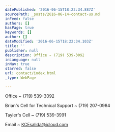 ```yaml
---
datePublished: '2016-06-15T18:22:34.887Z'
sourcePath: _posts/2016-06-14-contact-us.md
inFeed: false
authors: []
hasPage: true
keywords: []
author: []
dateModified: '2016-06-15T18:22:34.103Z'
title: ''
publisher: null
description: Office ~ (719) 539-3092
inLanguage: null
inNav: true
starred: false
url: contact/index.html
_type: WebPage

---
```

Office ~ (719) 539-3092

Brian's Cell for Technical Support ~ (719) 207-0984

Tayler's Cell ~ (719) 539-3991

Email ~ KCEsalida@icloud.com